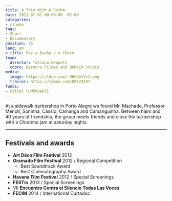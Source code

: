 ```yaml
---
title: A Trim With A Rythm
date: 2011-01-01 00:00:00 -02:00
categories:
- cinema
tags:
- Short
- Documentary
position: 35
lang: en
o_title: Fez a Barba e o Choro
team:
  director: Tatiana Nequete
  copro: Besouro Filmes and BUNKER Studio
media:
  image: https://cldup.com/-9bhQbtYvJ.png
  trailer: https://vimeo.com/89429107
funds:
- Edital FUMPROARTE
---
```


At a sidewalk barbershop in Porto Alegre we found Mr. Machado, Professor Menoti, Soninha, Cássio, Camanga and Camanguinha. Between hairs and 40 years of friendship, the group meets friends and close the barbershop with a Chorinho jam at saturday nights.

---

## Festivals and awards
* **Art Déco Film Festival** 2012
* **Gramado Film Festival** 2012 / Regional Competition
  * Best Soundtrack Award
  * Best Cinematography Award
* **Havana Film Festival** 2012 / Special Screenings
* **FESTin** 2013 / Special Screenings
* VII **Encuentro Contra el Silencio Todas Las Voces**
* **FECIM** 2014 / International Curtadoc
